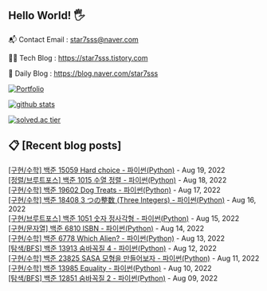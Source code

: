 ## Hello World! 🖐

📬 Contact Email : star7sss@naver.com

👨‍💻 Tech Blog : https://star7sss.tistory.com

🤪 Daily Blog : https://blog.naver.com/star7sss

[![Portfolio](https://img.shields.io/badge/Portfolio-%23000000.svg?style=for-the-badge&logo=firefox&logoColor=#FF7139)](https://fern-way-13f.notion.site/Jang-Thang-3b7b327981a2456c8ee5952eadb848b9)

[![github stats](https://github-readme-stats.vercel.app/api?username=jangThang&show_icons=true&hide_border=False)](https://star7sss.tistory.com)

[![solved.ac tier](http://mazassumnida.wtf/api/v2/generate_badge?boj=star7sss)](https://solved.ac/star7sss)

## 📋 [Recent blog posts]
[[구현/수학] 백준 15059 Hard choice - 파이썬(Python)](https://star7sss.tistory.com/472) - Aug 19, 2022<br>
[[정렬/브루트포스] 백준 1015 수열 정렬 - 파이썬(Python)](https://star7sss.tistory.com/543) - Aug 18, 2022<br>
[[구현/수학] 백준 19602 Dog Treats - 파이썬(Python)](https://star7sss.tistory.com/471) - Aug 17, 2022<br>
[[구현/수학] 백준 18408 3 つの整数 (Three Integers) - 파이썬(Python)](https://star7sss.tistory.com/470) - Aug 16, 2022<br>
[[구현/브루트포스] 백준 1051 숫자 정사각형 - 파이썬(Python)](https://star7sss.tistory.com/542) - Aug 15, 2022<br>
[[구현/문자열] 백준 6810 ISBN - 파이썬(Python)](https://star7sss.tistory.com/469) - Aug 14, 2022<br>
[[구현/수학] 백준 6778 Which Alien? - 파이썬(Python)](https://star7sss.tistory.com/468) - Aug 13, 2022<br>
[[탐색/BFS] 백준 13913 숨바꼭질 4 - 파이썬(Python)](https://star7sss.tistory.com/541) - Aug 12, 2022<br>
[[구현/수학] 백준 23825 SASA 모형을 만들어보자 - 파이썬(Python)](https://star7sss.tistory.com/467) - Aug 11, 2022<br>
[[구현/수학] 백준 13985 Equality - 파이썬(Python)](https://star7sss.tistory.com/466) - Aug 10, 2022<br>
[[탐색/BFS] 백준 12851 숨바꼭질 2 - 파이썬(Python)](https://star7sss.tistory.com/540) - Aug 09, 2022<br>
